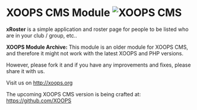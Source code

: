# XOOPS CMS Module   ![XOOPS CMS](https://avatars2.githubusercontent.com/u/12771439?v=3&s=200)

**xRoster** is a simple application and roster page for people to be listed who are in your club / group, etc..

**XOOPS Module Archive:** This module is an older module for XOOPS CMS, and therefore it might not work with the latest XOOPS and PHP versions. 

However, please fork it and if you have any improvements and fixes, please share it with us. 

Visit us on http://xoops.org

The upcoming XOOPS CMS version is being crafted at: https://github.com/XOOPS
